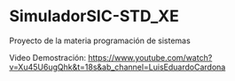 # SimuladorSIC-STD_XE
Proyecto de la materia programación de sistemas 

Video Demostración: https://www.youtube.com/watch?v=Xu45U6ugQhk&t=18s&ab_channel=LuisEduardoCardona

